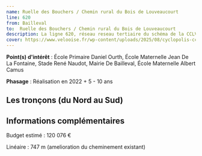 ```yaml
---
name: Ruelle des Bouchers / Chemin rural du Bois de Louveaucourt
line: 620
from: Bailleval
to:  Ruelle des Bouchers / Chemin rural du Bois de Louveaucourt 
description: La ligne 620, réseau reseau tertiaire du schéma de la CCLVD (tronçon 20) concerne Bailleval - Ruelle des Bouchers / Chemin rural du Bois de Louveaucourt
cover: https://www.velooise.fr/wp-content/uploads/2025/08/cyclopolis-cclvd-20.jpg
---
```


**Point(s) d'intérêt** : École Primaire Daniel Ourth, École Maternelle Jean De La Fontaine, Stade René Naudot, Mairie De Bailleval, École Maternelle Albert Camus

**Phasage** : Réalisation en 2022 + 5 - 10 ans

## Les tronçons (du Nord au Sud)

## Informations complémentaires

Budget estimé :  120 076 € 

Linéaire : 747 m (amelioration du cheminement existant)

